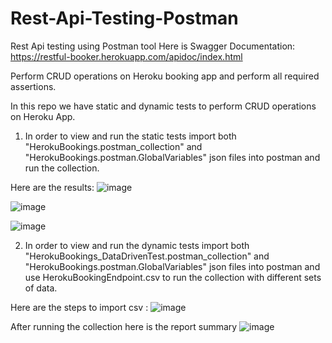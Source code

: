 # Rest-Api-Testing-Postman
Rest Api testing using Postman tool 
Here is Swagger Documentation: https://restful-booker.herokuapp.com/apidoc/index.html

Perform CRUD operations on Heroku booking app and perform all required assertions.

In this repo we have static and dynamic tests to perform CRUD operations on Heroku App.

1. In order to view and run the static tests import both "HerokuBookings.postman_collection" and "HerokuBookings.postman.GlobalVariables" json files into postman and run the collection.

Here are the results:
![image](https://user-images.githubusercontent.com/108022872/212811002-00a3ff86-864e-4543-9ab4-ad83ed1320ee.png)

![image](https://user-images.githubusercontent.com/108022872/212811060-3c14f13e-713a-4712-bcb8-f82e71b26b60.png)

![image](https://user-images.githubusercontent.com/108022872/212811174-a72b3024-d1fc-45b3-99c4-b15793d86995.png)

2. In order to view and run the dynamic tests import both "HerokuBookings_DataDrivenTest.postman_collection" and "HerokuBookings.postman.GlobalVariables" json files into postman and use HerokuBookingEndpoint.csv to run the collection with different sets of data.

Here are the steps to import csv :
![image](https://user-images.githubusercontent.com/108022872/213933938-dd4da911-5bc0-42e4-bbb3-344146f8bc5d.png)

After running the collection here is the report summary
![image](https://user-images.githubusercontent.com/108022872/213933974-58fe6f22-f646-47b8-a847-8dc010a2422c.png)
